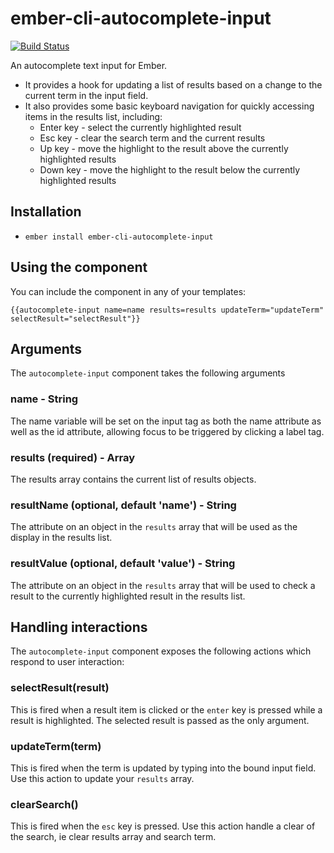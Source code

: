 # ember-cli-autocomplete-input

[![Build Status](https://travis-ci.org/timjcook/ember-cli-autocomplete-input.svg?branch=master)](https://travis-ci.org/timjcook/ember-cli-autocomplete-input)

An autocomplete text input for Ember.
* It provides a hook for updating a list of results based on a change to the current term in the input field.
* It also provides some basic keyboard navigation for quickly accessing items in the results list, including:
  * Enter key - select the currently highlighted result
  * Esc key - clear the search term and the current results
  * Up key - move the highlight to the result above the currently highlighted results
  * Down key - move the highlight to the result below the currently highlighted results

## Installation

* `ember install ember-cli-autocomplete-input`

## Using the component

You can include the component in any of your templates:

```
{{autocomplete-input name=name results=results updateTerm="updateTerm" selectResult="selectResult"}}
```

## Arguments

The `autocomplete-input` component takes the following arguments

### name - String

The name variable will be set on the input tag as both the name attribute as well as the id attribute, allowing focus to be triggered by clicking a label tag.

### results (required) - Array

The results array contains the current list of results objects.

### resultName (optional, default 'name') - String

The attribute on an object in the `results` array that will be used as the display in the results list.

### resultValue (optional, default 'value') - String

The attribute on an object in the `results` array that will be used to check a result to the currently highlighted result in the results list.

## Handling interactions

The `autocomplete-input` component exposes the following actions which respond to user interaction:

### selectResult(result)

This is fired when a result item is clicked or the `enter` key is pressed while a result is highlighted.
The selected result is passed as the only argument.

### updateTerm(term)

This is fired when the term is updated by typing into the bound input field.
Use this action to update your `results` array.

### clearSearch()

This is fired when the `esc` key is pressed.
Use this action handle a clear of the search, ie clear results array and search term.
